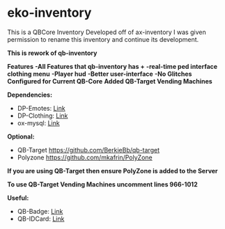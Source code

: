 # eko-inventory
This is a QBCore Inventory Developed off of ax-inventory
I was given permission to rename this inventory and continue its development.

**This is rework of qb-inventory**

**Features**
**-All Features that qb-inventory has +**
**-real-time ped interface clothing menu**
**-Player hud**
**-Better user-interface** 
**-No Glitches**
**Configured for Current QB-Core**
**Added QB-Target Vending Machines**

**Dependencies:**
- DP-Emotes: <a href="https://github.com/andristum/dpemotes">Link</a>
- DP-Clothing: <a href="https://github.com/andristum/dpclothing">Link</a>
- ox-mysql: <a href="https://github.com/overextended/oxmysql">Link</a>

**Optional:**
- QB-Target https://github.com/BerkieBb/qb-target
- Polyzone https://github.com/mkafrin/PolyZone

**If you are using QB-Target then ensure PolyZone is added to the Server**

**To use QB-Target Vending Machines uncomment lines 966-1012**

**Useful:** 
- QB-Badge: <a href="https://github.com/DOSE-420/qb-policebadge">Link</a> 
- QB-IDCard: <a href="https://github.com/alp1x/qb-idcard">Link</a>
